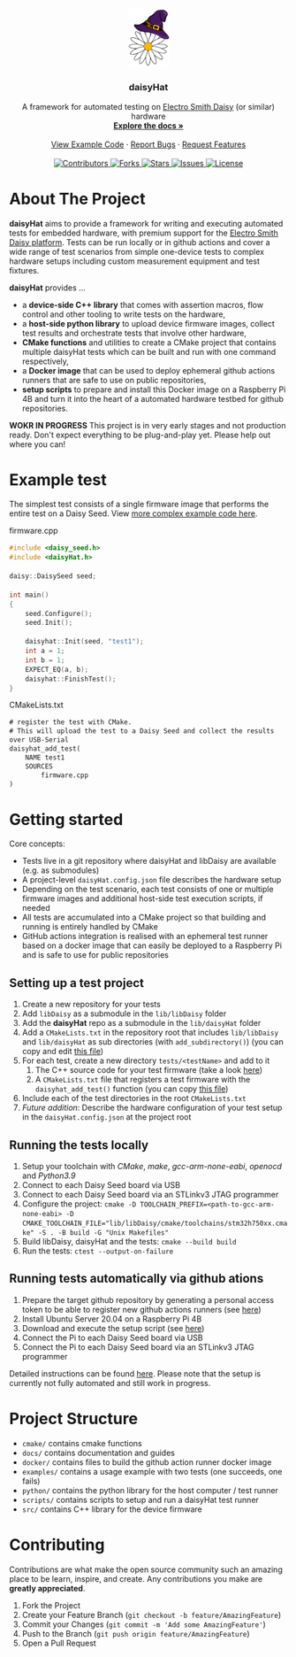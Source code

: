 <!-- PROJECT LOGO -->
<br />
<p align="center">
  <a href="https://github.com/TheSlowGrowth/daisyHat">
    <img width=15% src="docs/images/banner.png" alt="Logo">
  </a>

  <h3 align="center">daisyHat</h3>

  <p align="center">
    A framework for automated testing on <a href="https://github.com/electro-smith/libDaisy">Electro Smith Daisy</a> (or similar) hardware
    <br />
    <a href="https://github.com/TheSlowGrowth/daisyHat/tree/develop/docs"><strong>Explore the docs »</strong></a>
    <br />
    <br />
    <a href="https://github.com/TheSlowGrowth/daisyHat/tree/develop/examples">View Example Code</a>
    ·
    <a href="https://github.com/TheSlowGrowth/daisyHat/issues">Report Bugs</a>
    ·
    <a href="https://github.com/TheSlowGrowth/daisyHat/issues">Request Features</a>
    <br />
    <br />
    <!-- Shields and links -->
    <a href="https://github.com/TheSlowGrowth/daisyHat/graphs/contributors">
    <img src="https://img.shields.io/github/contributors/TheSlowGrowth/daisyHat.svg" alt="Contributors">
    </a>
    <a href="https://github.com/TheSlowGrowth/daisyHat/network/members">
    <img src="https://img.shields.io/github/forks/TheSlowGrowth/daisyHat.svg" alt="Forks">
    </a>
    <a href="https://github.com/TheSlowGrowth/daisyHat/stargazers">
    <img src="https://img.shields.io/github/stars/TheSlowGrowth/daisyHat.svg" alt="Stars">
    </a>
    <a href="https://github.com/TheSlowGrowth/daisyHat/issues">
    <img src="https://img.shields.io/github/issues/TheSlowGrowth/daisyHat.svg" alt="Issues">
    </a>
    <a href="https://github.com/TheSlowGrowth/daisyHat/blob/master/LICENSE">
    <img src="https://img.shields.io/github/license/TheSlowGrowth/daisyHat.svg" alt="License">
    </a>

  </p>
</p>

<!-- ABOUT THE PROJECT -->
# About The Project

**daisyHat** aims to provide a framework for writing and executing automated tests for embedded hardware, with premium support for the <a href="https://github.com/electro-smith/libDaisy">Electro Smith Daisy platform</a>. Tests can be run locally or in github actions and cover a wide range of test scenarios from simple one-device tests to complex hardware setups including custom measurement equipment and test fixtures.

**daisyHat** provides ...
- a **device-side C++ library** that comes with assertion macros, flow control and other tooling to write tests on the hardware,
- a **host-side python library** to upload device firmware images, collect test results and orchestrate tests that involve other hardware,
- **CMake functions** and utilities to create a CMake project that contains multiple daisyHat tests which can be built and run with one command respectively,
- a **Docker image** that can be used to deploy ephemeral github actions runners that are safe to use on public repositories,
- **setup scripts** to prepare and install this Docker image on a Raspberry Pi 4B and turn it into the heart of a automated hardware testbed for github repositories.

**WOKR IN PROGRESS**
This project is in very early stages and not production ready. Don't expect everything to be plug-and-play yet. Please help out where you can!

<!-- Example test -->
# Example test

The simplest test consists of a single firmware image that performs the entire test on a Daisy Seed.
View [more complex example code here](examples/).

firmware.cpp
```cpp
#include <daisy_seed.h>
#include <daisyHat.h>

daisy::DaisySeed seed;

int main()
{
    seed.Configure();
    seed.Init();

    daisyhat::Init(seed, "test1");
    int a = 1;
    int b = 1;
    EXPECT_EQ(a, b);
    daisyhat::FinishTest();
}
```
CMakeLists.txt
```
# register the test with CMake.
# This will upload the test to a Daisy Seed and collect the results over USB-Serial
daisyhat_add_test(
    NAME test1
    SOURCES 
        firmware.cpp
)
```

<!-- Getting Started -->
# Getting started

Core concepts:
- Tests live in a git repository where daisyHat and libDaisy are available (e.g. as submodules)
- A project-level `daisyHat.config.json` file describes the hardware setup
- Depending on the test scenario, each test consists of one or multiple firmware images and additional host-side test execution scripts, if needed
- All tests are accumulated into a CMake project so that building and running is entirely handled by CMake
- GitHub actions integration is realised with an ephemeral test runner based on a docker image that can easily be deployed to a Raspberry Pi and is safe to use for public repositories

## Setting up a test project

1. Create a new repository for your tests
2. Add `libDaisy` as a submodule in the `lib/libDaisy` folder
3. Add the **daisyHat** repo as a submodule in the `lib/daisyHat` folder 
4. Add a `CMakeLists.txt` in the repository root that includes `lib/libDaisy` and `lib/daisyHat` as sub directories (with `add_subdirectory()`) (you can copy and edit [this file](examples/CMakeLists.txt))
5. For each test, create a new directory `tests/<testName>` and add to it
    1. The C++ source code for your test firmware (take a look [here](examples/test1/main.cpp))
    2. A `CMakeLists.txt` file that registers a test firmware with the `daisyhat_add_test()` function (you can copy [this file](examples/test1/CMakeLists.txt))
6. Include each of the test directories in the root `CMakeLists.txt`
7. _Future addition_: Describe the hardware configuration of your test setup in the `daisyHat.config.json` at the project root

## Running the tests locally

1. Setup your toolchain with _CMake_, _make_, _gcc-arm-none-eabi_, _openocd_ and _Python3.9_
2. Connect to each Daisy Seed board via USB
3. Connect to each Daisy Seed board via an STLinkv3 JTAG programmer
4. Configure the project: `cmake -D TOOLCHAIN_PREFIX=<path-to-gcc-arm-none-eabi> -D CMAKE_TOOLCHAIN_FILE="lib/libDaisy/cmake/toolchains/stm32h750xx.cmake" -S . -B build -G "Unix Makefiles"`
5. Build libDaisy, daisyHat and the tests: `cmake --build build`
6. Run the tests: `ctest --output-on-failure`

## Running tests automatically via github ations

1. Prepare the target github repository by generating a personal access token to be able to register new github actions runners (see [here](docs/github-actions-runner-setup-public-repos.md))
2. Install Ubuntu Server 20.04 on a Raspberry Pi 4B
3. Download and execute the setup script (see [here](docs/github-actions-runner-setup-public-repos.md)) 
4. Connect the Pi to each Daisy Seed board via USB
5. Connect the Pi to each Daisy Seed board via an STLinkv3 JTAG programmer

Detailed instructions can be found [here](docs/github-actions-runner-setup-public-repos.md). Please note that the setup is currently not fully automated and still work in progress.

<!-- Project Structure -->
# Project Structure

- `cmake/` contains cmake functions
- `docs/` contains documentation and guides
- `docker/` contains files to build the github action runner docker image
- `examples/` contains a usage example with two tests (one succeeds, one fails)
- `python/` contains the python library for the host computer / test runner
- `scripts/` contains scripts to setup and run a daisyHat test runner
- `src/` contains C++ library for the device firmware

<!-- CONTRIBUTING -->
# Contributing

Contributions are what make the open source community such an amazing place to be learn, inspire, and create. Any contributions you make are **greatly appreciated**.

1. Fork the Project
2. Create your Feature Branch (`git checkout -b feature/AmazingFeature`)
3. Commit your Changes (`git commit -m 'Add some AmazingFeature'`)
4. Push to the Branch (`git push origin feature/AmazingFeature`)
5. Open a Pull Request